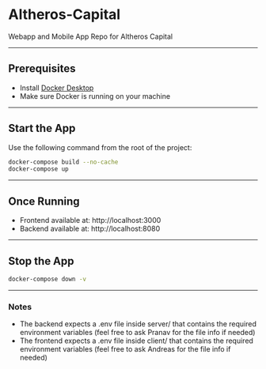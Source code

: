 # Altheros-Capital
Webapp and Mobile App Repo for Altheros Capital

---

## Prerequisites

- Install [Docker Desktop](https://www.docker.com/products/docker-desktop)
- Make sure Docker is running on your machine

---

## Start the App

Use the following command from the root of the project:

```bash
docker-compose build --no-cache
docker-compose up
```

---

## Once Running

- Frontend available at: http://localhost:3000
- Backend available at: http://localhost:8080

---

## Stop the App

```bash
docker-compose down -v
```

---

### Notes

- The backend expects a .env file inside server/ that contains the required environment variables (feel free to ask Pranav for the file info if needed)
- The frontend expects a .env file inside client/ that contains the required environment variables (feel free to ask Andreas for the file info if needed)